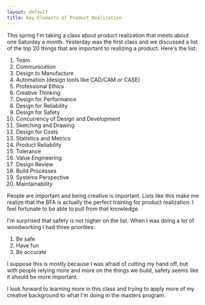 ```yaml
---
layout: default
title: Key Elements of Product Realization
---
```


This spring I'm taking a class about product realization that meets about one Saturday a month. Yesterday was the first class and we discussed a list of the top 20 things that are important to realizing a product. Here's the list:

1. Team
1. Communication
1. Design to Manufacture
1. Automation (design tools like CAD/CAM or CASE)
1. Professional Ethics
1. Creative Thinking
1. Design for Performance
1. Design for Reliability
1. Design for Safety
1. Concurrency of Design and Development
1. Sketching and Drawing
1. Design for Costs
1. Statistics and Metrics
1. Product Reliability
1. Tolerance
1. Value Engineering
1. Design Review
1. Build Processes
1. Systems Perspective
1. Maintainability

People are important and being creative is important. Lists like this make me realize that the BFA is actually the perfect training for product realization. I feel fortunate to be able to pull from that knowledge.

I'm surprised that safety is not higher on the list. When I was doing a lot of woodworking I had three priorities:

1. Be safe
1. Have fun
1. Be accurate

I suppose this is mostly because I was afraid of cutting my hand off, but with people relying more and more on the things we build, safety seems like it should be more important.

I look forward to learning more in this class and trying to apply more of my creative background to what I'm doing in the masters program.

 
